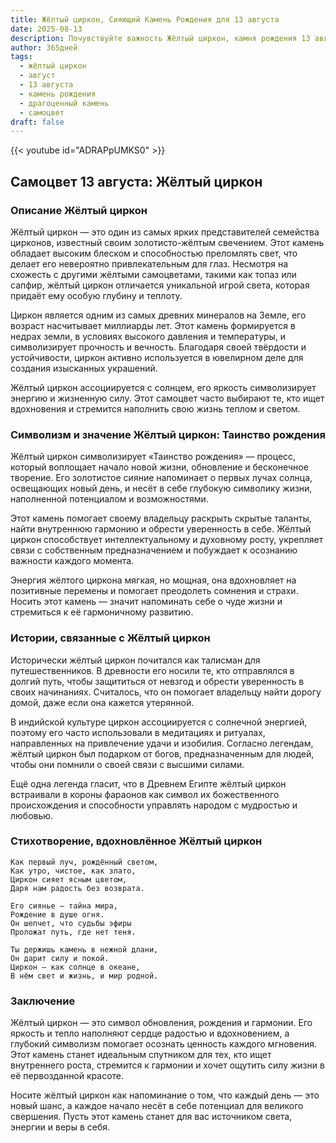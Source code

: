 ```yaml
---
title: Жёлтый циркон, Сияющий Камень Рождения для 13 августа
date: 2025-08-13
description: Почувствуйте важность Жёлтый циркон, камня рождения 13 августа, который символизирует Таинство рождения. Пусть его красота и значение осветят ваш день.
author: 365дней
tags:
  - жёлтый циркон
  - август
  - 13 августа
  - камень рождения
  - драгоценный камень
  - самоцвет
draft: false
---
```


{{< youtube id="ADRAPpUMKS0" >}}

## Самоцвет 13 августа: Жёлтый циркон

### Описание Жёлтый циркон

Жёлтый циркон — это один из самых ярких представителей семейства цирконов, известный своим золотисто-жёлтым свечением. Этот камень обладает высоким блеском и способностью преломлять свет, что делает его невероятно привлекательным для глаз. Несмотря на схожесть с другими жёлтыми самоцветами, такими как топаз или сапфир, жёлтый циркон отличается уникальной игрой света, которая придаёт ему особую глубину и теплоту.

Циркон является одним из самых древних минералов на Земле, его возраст насчитывает миллиарды лет. Этот камень формируется в недрах земли, в условиях высокого давления и температуры, и символизирует прочность и вечность. Благодаря своей твёрдости и устойчивости, циркон активно используется в ювелирном деле для создания изысканных украшений.

Жёлтый циркон ассоциируется с солнцем, его яркость символизирует энергию и жизненную силу. Этот самоцвет часто выбирают те, кто ищет вдохновения и стремится наполнить свою жизнь теплом и светом.

### Символизм и значение Жёлтый циркон: Таинство рождения

Жёлтый циркон символизирует «Таинство рождения» — процесс, который воплощает начало новой жизни, обновление и бесконечное творение. Его золотистое сияние напоминает о первых лучах солнца, освещающих новый день, и несёт в себе глубокую символику жизни, наполненной потенциалом и возможностями.

Этот камень помогает своему владельцу раскрыть скрытые таланты, найти внутреннюю гармонию и обрести уверенность в себе. Жёлтый циркон способствует интеллектуальному и духовному росту, укрепляет связи с собственным предназначением и побуждает к осознанию важности каждого момента.

Энергия жёлтого циркона мягкая, но мощная, она вдохновляет на позитивные перемены и помогает преодолеть сомнения и страхи. Носить этот камень — значит напоминать себе о чуде жизни и стремиться к её гармоничному развитию.

### Истории, связанные с Жёлтый циркон

Исторически жёлтый циркон почитался как талисман для путешественников. В древности его носили те, кто отправлялся в долгий путь, чтобы защититься от невзгод и обрести уверенность в своих начинаниях. Считалось, что он помогает владельцу найти дорогу домой, даже если она кажется утерянной.

В индийской культуре циркон ассоциируется с солнечной энергией, поэтому его часто использовали в медитациях и ритуалах, направленных на привлечение удачи и изобилия. Согласно легендам, жёлтый циркон был подарком от богов, предназначенным для людей, чтобы они помнили о своей связи с высшими силами.

Ещё одна легенда гласит, что в Древнем Египте жёлтый циркон встраивали в короны фараонов как символ их божественного происхождения и способности управлять народом с мудростью и любовью.

### Стихотворение, вдохновлённое Жёлтый циркон

```
Как первый луч, рождённый светом,  
Как утро, чистое, как злато,  
Циркон сияет ясным цветом,  
Даря нам радость без возврата.

Его сиянье — тайна мира,  
Рождение в душе огня.  
Он шепчет, что судьбы эфиры  
Проложат путь, где нет теня.

Ты держишь камень в нежной длани,  
Он дарит силу и покой.  
Циркон — как солнце в океане,  
В нём свет и жизнь, и мир родной.
```

### Заключение

Жёлтый циркон — это символ обновления, рождения и гармонии. Его яркость и тепло наполняют сердце радостью и вдохновением, а глубокий символизм помогает осознать ценность каждого мгновения. Этот камень станет идеальным спутником для тех, кто ищет внутреннего роста, стремится к гармонии и хочет ощутить силу жизни в её первозданной красоте.

Носите жёлтый циркон как напоминание о том, что каждый день — это новый шанс, а каждое начало несёт в себе потенциал для великого свершения. Пусть этот камень станет для вас источником света, энергии и веры в себя.